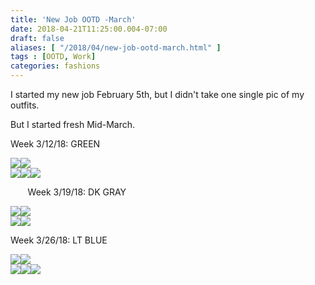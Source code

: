 ```yaml
---
title: 'New Job OOTD -March'
date: 2018-04-21T11:25:00.004-07:00
draft: false
aliases: [ "/2018/04/new-job-ootd-march.html" ]
tags : [OOTD, Work]
categories: fashions
---
```


I started my new job February 5th, but I didn't take one single pic of my outfits.  
  
But I started fresh Mid-March.  
  

Week 3/12/18: GREEN

[![](https://4.bp.blogspot.com/-C9eSgy2yRrc/Wtt4UMgw7pI/AAAAAAAAE7A/mlQuN_j23QcrS1hV_1Ns-qrNari4vgkpgCLcBGAs/s200/IMG_0832.JPG)](https://4.bp.blogspot.com/-C9eSgy2yRrc/Wtt4UMgw7pI/AAAAAAAAE7A/mlQuN_j23QcrS1hV_1Ns-qrNari4vgkpgCLcBGAs/s1600/IMG_0832.JPG)[![](https://1.bp.blogspot.com/-W5VEytNm20E/Wtt4T3jasbI/AAAAAAAAE64/FWVlIg8vlk8e88T37-tctv138AocYyWuQCLcBGAs/s200/IMG_0833.JPG)](https://1.bp.blogspot.com/-W5VEytNm20E/Wtt4T3jasbI/AAAAAAAAE64/FWVlIg8vlk8e88T37-tctv138AocYyWuQCLcBGAs/s1600/IMG_0833.JPG)  
[![](https://1.bp.blogspot.com/-5HiTEaUzUZA/Wtt4UPDHLqI/AAAAAAAAE68/MCN_4qj9zqMHt8dg3NI7tJTAWUZnAQl3QCLcBGAs/s200/IMG_0841.JPG)](https://1.bp.blogspot.com/-5HiTEaUzUZA/Wtt4UPDHLqI/AAAAAAAAE68/MCN_4qj9zqMHt8dg3NI7tJTAWUZnAQl3QCLcBGAs/s1600/IMG_0841.JPG)[![](https://1.bp.blogspot.com/-eIBGdkT9Nec/Wtt4VrIP-YI/AAAAAAAAE7E/lLnYudu52rQlZ24NRCOdI2O3R91SvMBOwCLcBGAs/s200/IMG_0842.JPG)](https://1.bp.blogspot.com/-eIBGdkT9Nec/Wtt4VrIP-YI/AAAAAAAAE7E/lLnYudu52rQlZ24NRCOdI2O3R91SvMBOwCLcBGAs/s1600/IMG_0842.JPG)[![](https://1.bp.blogspot.com/-jImKQt00FdY/Wtt4WM3V_DI/AAAAAAAAE7I/g_rUTVr-rNMIAQkDaaYq1QBv4_kzQH7RgCLcBGAs/s200/IMG_0843.JPG)](https://1.bp.blogspot.com/-jImKQt00FdY/Wtt4WM3V_DI/AAAAAAAAE7I/g_rUTVr-rNMIAQkDaaYq1QBv4_kzQH7RgCLcBGAs/s1600/IMG_0843.JPG)  
  

       Week 3/19/18: DK GRAY

[![](https://3.bp.blogspot.com/-05RdDBzTBUU/Wtt5UnnbP6I/AAAAAAAAE7c/FFrM5CxtBMguqmHhychJMfb-SoauseeJQCLcBGAs/s200/IMG_0861.JPG)](https://3.bp.blogspot.com/-05RdDBzTBUU/Wtt5UnnbP6I/AAAAAAAAE7c/FFrM5CxtBMguqmHhychJMfb-SoauseeJQCLcBGAs/s1600/IMG_0861.JPG)[![](https://3.bp.blogspot.com/-H4Rgr0iyuDY/Wtt5U8ZVVNI/AAAAAAAAE7g/EB3yfZ2ENo0Xk-kGISbE89neXRM3dawhgCLcBGAs/s200/IMG_0866.JPG)](https://3.bp.blogspot.com/-H4Rgr0iyuDY/Wtt5U8ZVVNI/AAAAAAAAE7g/EB3yfZ2ENo0Xk-kGISbE89neXRM3dawhgCLcBGAs/s1600/IMG_0866.JPG)  
[![](https://1.bp.blogspot.com/-hrWsR_853BQ/Wtt5VZNyFyI/AAAAAAAAE7k/TemyAdpWWZ8b7mrALNVlvuJ3peMQusSUgCLcBGAs/s200/IMG_0873.JPG)](https://1.bp.blogspot.com/-hrWsR_853BQ/Wtt5VZNyFyI/AAAAAAAAE7k/TemyAdpWWZ8b7mrALNVlvuJ3peMQusSUgCLcBGAs/s1600/IMG_0873.JPG)[![](https://3.bp.blogspot.com/-TmGiFCxGTVc/Wtt5WJx4k_I/AAAAAAAAE7o/qmcTHIu8eucZN2jiDZv8remA_Y-3LfKKwCLcBGAs/s200/IMG_0892.JPG)](https://3.bp.blogspot.com/-TmGiFCxGTVc/Wtt5WJx4k_I/AAAAAAAAE7o/qmcTHIu8eucZN2jiDZv8remA_Y-3LfKKwCLcBGAs/s1600/IMG_0892.JPG)  
  

Week 3/26/18: LT BLUE

[![](https://1.bp.blogspot.com/-NQkKUnBYwsk/Wtt6ROaKO3I/AAAAAAAAE8E/RxLyxuo7eh4rFbz9nH488IBM0khA6IUPACLcBGAs/s200/IMG_0928.JPG)](https://1.bp.blogspot.com/-NQkKUnBYwsk/Wtt6ROaKO3I/AAAAAAAAE8E/RxLyxuo7eh4rFbz9nH488IBM0khA6IUPACLcBGAs/s1600/IMG_0928.JPG)[![](https://4.bp.blogspot.com/-KslcXjl9GT0/Wtt6QwqNMhI/AAAAAAAAE8A/X2g7odJD0eseOxoJcAshTwmhjBBdFt2pACLcBGAs/s200/IMG_0931.JPG)](https://4.bp.blogspot.com/-KslcXjl9GT0/Wtt6QwqNMhI/AAAAAAAAE8A/X2g7odJD0eseOxoJcAshTwmhjBBdFt2pACLcBGAs/s1600/IMG_0931.JPG)  
[![](https://1.bp.blogspot.com/-N8dSrfY0rxA/Wtt6P2U1nHI/AAAAAAAAE78/aeEwca-EZOc8apcfWJniUC7SOHtek-iswCLcBGAs/s200/IMG_0933.JPG)](https://1.bp.blogspot.com/-N8dSrfY0rxA/Wtt6P2U1nHI/AAAAAAAAE78/aeEwca-EZOc8apcfWJniUC7SOHtek-iswCLcBGAs/s1600/IMG_0933.JPG)[![](https://3.bp.blogspot.com/-M6SYhp9qlyI/Wtt6Rmi-aKI/AAAAAAAAE8I/S5Zfk2zeN7YyFsWT931MDbn0gRuMxhmyACLcBGAs/s200/IMG_0949.JPG)](https://3.bp.blogspot.com/-M6SYhp9qlyI/Wtt6Rmi-aKI/AAAAAAAAE8I/S5Zfk2zeN7YyFsWT931MDbn0gRuMxhmyACLcBGAs/s1600/IMG_0949.JPG)[![](https://1.bp.blogspot.com/-ikZm56CEH_I/Wtt6Sfqf-OI/AAAAAAAAE8M/YciJOHNYbQEFns7Wa-WvriihxoDO5mmgACLcBGAs/s200/IMG_0959.JPG)](https://1.bp.blogspot.com/-ikZm56CEH_I/Wtt6Sfqf-OI/AAAAAAAAE8M/YciJOHNYbQEFns7Wa-WvriihxoDO5mmgACLcBGAs/s1600/IMG_0959.JPG)